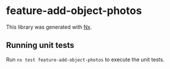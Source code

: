 # feature-add-object-photos

This library was generated with [Nx](https://nx.dev).

## Running unit tests

Run `nx test feature-add-object-photos` to execute the unit tests.
